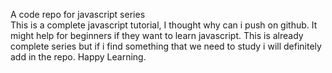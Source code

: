 A code repo for javascript series 
<br>
This is a complete javascript tutorial, I thought why can i push on github. It might help for beginners if they want to learn javascript. This is already complete series but if i find something that we need to study i will definitely add in the repo. Happy Learning.

